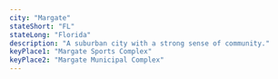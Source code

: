 ```yaml
---
city: "Margate"
stateShort: "FL"
stateLong: "Florida"
description: "A suburban city with a strong sense of community."
keyPlace1: "Margate Sports Complex"
keyPlace2: "Margate Municipal Complex"
---
```


